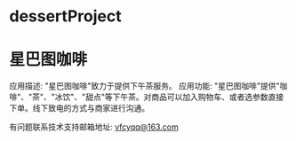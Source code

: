# dessertProject
# 星巴图咖啡

应用描述: "星巴图咖啡"致力于提供下午茶服务。
应用功能: "星巴图咖啡"提供"咖啡"、"茶"、"冰饮"、"甜点"等下午茶。对商品可以加入购物车、或者选参数直接下单。线下致电的方式与商家进行沟通。

有问题联系技术支持邮箱地址: vfcyqq@163.com
